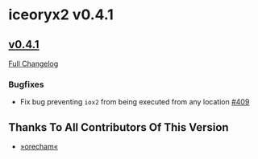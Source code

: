# iceoryx2 v0.4.1

## [v0.4.1](https://github.com/eclipse-iceoryx/iceoryx2/tree/v0.4.1)

[Full Changelog](https://github.com/eclipse-iceoryx/iceoryx2/compare/v0.4.0...v0.4.1)

### Bugfixes

* Fix bug preventing `iox2` from being executed from any location
  [#409](https://github.com/eclipse-iceoryx/iceoryx2/issues/409)

## Thanks To All Contributors Of This Version

* [»orecham«](https://github.com/orecham)
